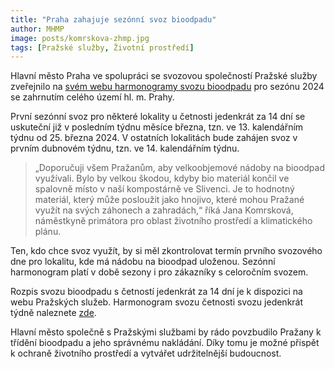 ```yaml
---
title: "Praha zahajuje sezónní svoz bioodpadu"
author: MHMP
image: posts/komrskova-zhmp.jpg
tags: [Pražské služby, Životní prostředí]
---
```

 
Hlavní město Praha ve spolupráci se svozovou společností Pražské služby zveřejnilo na [svém webu harmonogramy svozu bioodpadu](https://www.psas.cz/upload/files/harmonogram-bio-sezona-2024-1x-tydne-xlsx.pdf) pro sezónu 2024 se zahrnutím celého území hl. m. Prahy.

První sezónní svoz pro některé lokality u četnosti jedenkrát za 14 dní se uskuteční již v posledním týdnu měsíce března, tzn. ve 13. kalendářním týdnu od 25. března 2024. V ostatních lokalitách bude zahájen svoz v prvním dubnovém týdnu, tzn. ve 14. kalendářním týdnu.

> „Doporučuji všem Pražanům, aby velkoobjemové nádoby na bioodpad využívali. Bylo by velkou škodou, kdyby bio materiál končil ve spalovně místo v naší kompostárně ve Slivenci. Je to hodnotný materiál, který může posloužit jako hnojivo, které mohou Pražané využít na svých záhonech a zahradách,“ říká Jana Komrsková, náměstkyně primátora pro oblast životního prostředí a klimatického plánu.

Ten, kdo chce svoz využít, by si měl zkontrolovat termín prvního svozového dne pro lokalitu, kde má nádobu na bioodpad uloženou. Sezónní harmonogram platí v době sezony i pro zákazníky s celoročním svozem.

Rozpis svozu bioodpadu s četností jedenkrát za 14 dní je k dispozici na webu Pražských služeb. Harmonogram svozu četnosti svozu jedenkrát týdně naleznete [zde](https://www.psas.cz/upload/files/harmonogram-bio-sezona-2024-1x-tydne-xlsx.pdf).

Hlavní město společně s Pražskými službami by rádo povzbudilo Pražany k třídění bioodpadu a jeho správnému nakládání. Díky tomu je možné přispět k ochraně životního prostředí a vytvářet udržitelnější budoucnost.
